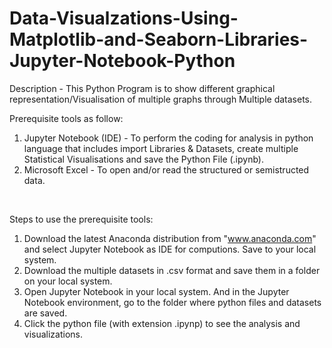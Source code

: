 # Data-Visualzations-Using-Matplotlib-and-Seaborn-Libraries-Jupyter-Notebook-Python
Description - This Python Program is to show different graphical representation/Visualisation of multiple graphs through Multiple datasets.
<br/>

Prerequisite tools as follow:
1) Jupyter Notebook (IDE) - To perform the coding for analysis in python language that includes import Libraries & Datasets, create multiple Statistical Visualisations and save the Python File (.ipynb).            
2) Microsoft Excel - To open and/or read the structured or semistructed data. 
<br/>

Steps to use the prerequisite tools:
1) Download the latest Anaconda distribution from "www.anaconda.com" and select Jupyter Notebook as IDE for computions. Save to your local system.
2) Download the multiple datasets in .csv format and save them in a folder on your local system.
3) Open Jupyter Notebook in your local system. And in the Jupyter Notebook environment, go to the folder where python files and datasets are saved.
4) Click the python file (with extension .ipynp) to see the analysis and visualizations.
